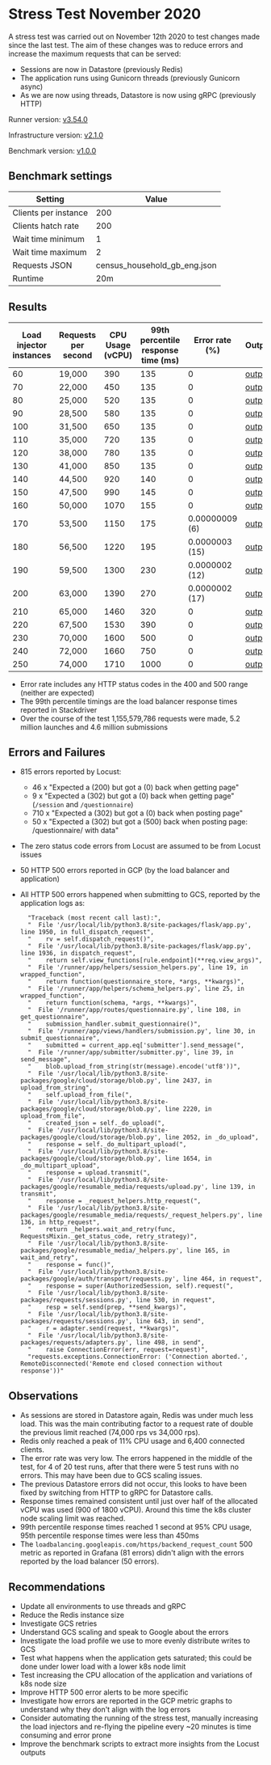 # Stress Test November 2020

A stress test was carried out on November 12th 2020 to test changes made since the last test. The aim of these changes was to reduce errors and increase the maximum requests that can be served:
- Sessions are now in Datastore (previously Redis)
- The application runs using Gunicorn threads (previously Gunicorn async)
- As we are now using threads, Datastore is now using gRPC (previously HTTP)

Runner version: [v3.54.0](https://github.com/ONSdigital/eq-questionnaire-runner/releases/tag/v3.54.0)

Infrastructure version: [v2.1.0](https://github.com/ONSdigital/eq-terraform-gcp/releases/tag/v2.1.0)

Benchmark version: [v1.0.0](https://github.com/ONSdigital/eq-survey-runner-benchmark/releases/tag/v1.0.0)

## Benchmark settings

| Setting | Value |
| --- | ---| 
| Clients per instance | 200 |
| Clients hatch rate   | 200 |
| Wait time minimum | 1 |
| Wait time maximum | 2 |
| Requests JSON | census_household_gb_eng.json |
| Runtime | 20m |

## Results

| Load injector instances | Requests per second | CPU Usage (vCPU) | 99th percentile response time (ms) | Error rate (%) | Output |
| --- | --- | --- | --- | --- | --- |
| 60  | 19,000 | 390  | 135  | 0 |[output](https://console.cloud.google.com/storage/browser/eq-stress-test-load-injectors-benchmark-outputs/stress-test-november-2020/2020-11-12T13:12:07)|
| 70  | 22,000 | 450  | 135  | 0 |[output](https://console.cloud.google.com/storage/browser/eq-stress-test-load-injectors-benchmark-outputs/stress-test-november-2020/2020-11-12T13:34:38/)|
| 80  | 25,000 | 520  | 135  | 0 |[output](https://console.cloud.google.com/storage/browser/eq-stress-test-load-injectors-benchmark-outputs/stress-test-november-2020/2020-11-12T13:56:58/)|
| 90  | 28,500 | 580  | 135  | 0 |[output](https://console.cloud.google.com/storage/browser/eq-stress-test-load-injectors-benchmark-outputs/stress-test-november-2020/2020-11-12T14:19:57/)|
| 100 | 31,500 | 650  | 135  | 0 |[output](https://console.cloud.google.com/storage/browser/eq-stress-test-load-injectors-benchmark-outputs/stress-test-november-2020/2020-11-12T14:43:17/)|
| 110 | 35,000 | 720  | 135  | 0 |[output](https://console.cloud.google.com/storage/browser/eq-stress-test-load-injectors-benchmark-outputs/stress-test-november-2020/2020-11-12T15:05:19/)|
| 120 | 38,000 | 780  | 135  | 0 |[output](https://console.cloud.google.com/storage/browser/eq-stress-test-load-injectors-benchmark-outputs/stress-test-november-2020/2020-11-12T15:27:28/)|
| 130 | 41,000 | 850  | 135  | 0 |[output](https://console.cloud.google.com/storage/browser/eq-stress-test-load-injectors-benchmark-outputs/stress-test-november-2020/2020-11-12T15:49:57/)|
| 140 | 44,500 | 920  | 140  | 0 |[output](https://console.cloud.google.com/storage/browser/eq-stress-test-load-injectors-benchmark-outputs/stress-test-november-2020/2020-11-12T16:12:18/)|
| 150 | 47,500 | 990  | 145  | 0 |[output](https://console.cloud.google.com/storage/browser/eq-stress-test-load-injectors-benchmark-outputs/stress-test-november-2020/2020-11-12T16:34:47/)|
| 160 | 50,000 | 1070 | 155  | 0 |[output](https://console.cloud.google.com/storage/browser/eq-stress-test-load-injectors-benchmark-outputs/stress-test-november-2020/2020-11-12T16:57:27/)|
| 170 | 53,500 | 1150 | 175  | 0.00000009 (6) |[output](https://console.cloud.google.com/storage/browser/eq-stress-test-load-injectors-benchmark-outputs/stress-test-november-2020/2020-11-12T17:20:17/)|
| 180 | 56,500 | 1220 | 195  | 0.0000003 (15) |[output](https://console.cloud.google.com/storage/browser/eq-stress-test-load-injectors-benchmark-outputs/stress-test-november-2020/2020-11-12T17:42:51/)|
| 190 | 59,500 | 1300 | 230  | 0.0000002 (12) |[output](https://console.cloud.google.com/storage/browser/eq-stress-test-load-injectors-benchmark-outputs/stress-test-november-2020/2020-11-12T18:06:27/)|
| 200 | 63,000 | 1390 | 270  | 0.0000002 (17) |[output](https://console.cloud.google.com/storage/browser/eq-stress-test-load-injectors-benchmark-outputs/stress-test-november-2020/2020-11-12T18:29:30/)|
| 210 | 65,000 | 1460 | 320  | 0 |[output](https://console.cloud.google.com/storage/browser/eq-stress-test-load-injectors-benchmark-outputs/stress-test-november-2020/2020-11-12T18:51:57/)|
| 220 | 67,500 | 1530 | 390  | 0 |[output](https://console.cloud.google.com/storage/browser/eq-stress-test-load-injectors-benchmark-outputs/stress-test-november-2020/2020-11-12T19:14:59/)|
| 230 | 70,000 | 1600 | 500  | 0 |[output](https://console.cloud.google.com/storage/browser/eq-stress-test-load-injectors-benchmark-outputs/stress-test-november-2020/2020-11-12T19:37:18/)|
| 240 | 72,000 | 1660 | 750  | 0 |[output](https://console.cloud.google.com/storage/browser/eq-stress-test-load-injectors-benchmark-outputs/stress-test-november-2020/2020-11-12T19:59:47/)|
| 250 | 74,000 | 1710 | 1000 | 0 |[output](https://console.cloud.google.com/storage/browser/eq-stress-test-load-injectors-benchmark-outputs/stress-test-november-2020/2020-11-12T20:22:28/)|

- Error rate includes any HTTP status codes in the 400 and 500 range (neither are expected)
- The 99th percentile timings are the load balancer response times reported in Stackdriver
- Over the course of the test 1,155,579,786 requests were made, 5.2 million launches and 4.6 million submissions

## Errors and Failures

- 815 errors reported by Locust:
  - 46 x "Expected a (200) but got a (0) back when getting page"
  - 9 x "Expected a (302) but got a (0) back when getting page" (`/session` and `/questionnaire`)
  - 710 x "Expected a (302) but got a (0) back when posting page"
  - 50 x "Expected a (302) but got a (500) back when posting page: /questionnaire/ with data"
- The zero status code errors from Locust are assumed to be from Locust issues
- 50 HTTP 500 errors reported in GCP (by the load balancer and application)
- All HTTP 500 errors happened when submitting to GCS, reported by the application logs as:
        
        "Traceback (most recent call last):",
        "  File '/usr/local/lib/python3.8/site-packages/flask/app.py', line 1950, in full_dispatch_request",
        "    rv = self.dispatch_request()",
        "  File '/usr/local/lib/python3.8/site-packages/flask/app.py', line 1936, in dispatch_request",
        "    return self.view_functions[rule.endpoint](**req.view_args)",
        "  File '/runner/app/helpers/session_helpers.py', line 19, in wrapped_function",
        "    return function(questionnaire_store, *args, **kwargs)",
        "  File '/runner/app/helpers/schema_helpers.py', line 25, in wrapped_function",
        "    return function(schema, *args, **kwargs)",
        "  File '/runner/app/routes/questionnaire.py', line 108, in get_questionnaire",
        "    submission_handler.submit_questionnaire()",
        "  File '/runner/app/views/handlers/submission.py', line 30, in submit_questionnaire",
        "    submitted = current_app.eq['submitter'].send_message(",
        "  File '/runner/app/submitter/submitter.py', line 39, in send_message",
        "    blob.upload_from_string(str(message).encode('utf8'))",
        "  File '/usr/local/lib/python3.8/site-packages/google/cloud/storage/blob.py', line 2437, in upload_from_string",
        "    self.upload_from_file(",
        "  File '/usr/local/lib/python3.8/site-packages/google/cloud/storage/blob.py', line 2220, in upload_from_file",
        "    created_json = self._do_upload(",
        "  File '/usr/local/lib/python3.8/site-packages/google/cloud/storage/blob.py', line 2052, in _do_upload",
        "    response = self._do_multipart_upload(",
        "  File '/usr/local/lib/python3.8/site-packages/google/cloud/storage/blob.py', line 1654, in _do_multipart_upload",
        "    response = upload.transmit(",
        "  File '/usr/local/lib/python3.8/site-packages/google/resumable_media/requests/upload.py', line 139, in transmit",
        "    response = _request_helpers.http_request(",
        "  File '/usr/local/lib/python3.8/site-packages/google/resumable_media/requests/_request_helpers.py', line 136, in http_request",
        "    return _helpers.wait_and_retry(func, RequestsMixin._get_status_code, retry_strategy)",
        "  File '/usr/local/lib/python3.8/site-packages/google/resumable_media/_helpers.py', line 165, in wait_and_retry",
        "    response = func()",
        "  File '/usr/local/lib/python3.8/site-packages/google/auth/transport/requests.py', line 464, in request",
        "    response = super(AuthorizedSession, self).request(",
        "  File '/usr/local/lib/python3.8/site-packages/requests/sessions.py', line 530, in request",
        "    resp = self.send(prep, **send_kwargs)",
        "  File '/usr/local/lib/python3.8/site-packages/requests/sessions.py', line 643, in send",
        "    r = adapter.send(request, **kwargs)",
        "  File '/usr/local/lib/python3.8/site-packages/requests/adapters.py', line 498, in send",
        "    raise ConnectionError(err, request=request)",
        "requests.exceptions.ConnectionError: ('Connection aborted.', RemoteDisconnected('Remote end closed connection without response'))"

## Observations

- As sessions are stored in Datastore again, Redis was under much less load. This was the main contributing factor to a request rate of double the previous limit reached (74,000 rps vs 34,000 rps). 
- Redis only reached a peak of 11% CPU usage and 6,400 connected clients.
- The error rate was very low. The errors happened in the middle of the test, for 4 of 20 test runs, after that there were 5 test runs with no errors. This may have been due to GCS scaling issues.
- The previous Datastore errors did not occur, this looks to have been fixed by switching from HTTP to gRPC for Datastore calls.
- Response times remained consistent until just over half of the allocated vCPU was used (900 of 1800 vCPU). Around this time the k8s cluster node scaling limit was reached.
- 99th percentile response times reached 1 second at 95% CPU usage, 95th percentile response times were less than 450ms
- The `loadbalancing.googleapis.com/https/backend_request_count` 500 metric as reported in Grafana (81 errors) didn't align with the errors reported by the load balancer (50 errors).

## Recommendations

- Update all environments to use threads and gRPC
- Reduce the Redis instance size
- Investigate GCS retries
- Understand GCS scaling and speak to Google about the errors
- Investigate the load profile we use to more evenly distribute writes to GCS
- Test what happens when the application gets saturated; this could be done under lower load with a lower k8s node limit
- Test increasing the CPU allocation of the application and variations of k8s node size
- Improve HTTP 500 error alerts to be more specific
- Investigate how errors are reported in the GCP metric graphs to understand why they don't align with the log errors
- Consider automating the running of the stress test, manually increasing the load injectors and re-flying the pipeline every ~20 minutes is time consuming and error prone
- Improve the benchmark scripts to extract more insights from the Locust outputs
